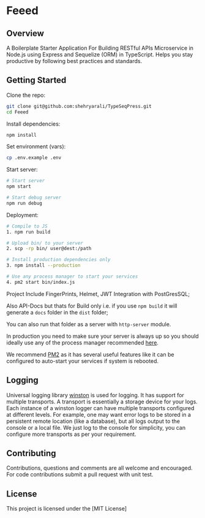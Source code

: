 # Feeed

## Overview

A Boilerplate Starter Application For Building RESTful APIs Microservice in Node.js using Express and Sequelize (ORM) in TypeScript. Helps you stay productive by following best practices and standards.

## Getting Started

Clone the repo:
```sh
git clone git@github.com:shehryarali/TypeSeqPress.git
cd Feeed
```

Install dependencies:
```sh
npm install
```

Set environment (vars):
```sh
cp .env.example .env
```

Start server:
```sh
# Start server
npm start

# Start debug server
npm run debug
```

Deployment:

```sh
# Compile to JS
1. npm run build

# Upload bin/ to your server
2. scp -rp bin/ user@dest:/path

# Install production dependencies only
3. npm install --production

# Use any process manager to start your services
4. pm2 start bin/index.js
```

Project Include FingerPrints, Helmet, JWT Integration with PostGresSQL;

Also API-Docs but thats for Build only i.e. if you use ```npm build``` it will generate a ```docs``` folder in the ```dist``` folder;

You can also run that folder as a server with ```http-server``` module.

In production you need to make sure your server is always up so you should ideally use any of the process manager recommended [here](http://expressjs.com/en/advanced/pm.html).

We recommend [PM2](http://pm2.keymetrics.io/) as it has several useful features like it can be configured to auto-start your services if system is rebooted.

## Logging

Universal logging library [winston](https://www.npmjs.com/package/winston) is used for logging. It has support for multiple transports.  A transport is essentially a storage device for your logs. Each instance of a winston logger can have multiple transports configured at different levels. For example, one may want error logs to be stored in a persistent remote location (like a database), but all logs output to the console or a local file. We just log to the console for simplicity, you can configure more transports as per your requirement.

## Contributing

Contributions, questions and comments are all welcome and encouraged. For code contributions submit a pull request with unit test.

## License
This project is licensed under the [MIT License]

